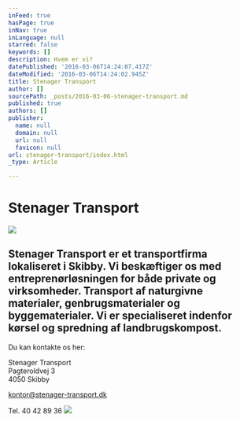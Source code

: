 ```yaml
---
inFeed: true
hasPage: true
inNav: true
inLanguage: null
starred: false
keywords: []
description: Hvem er vi?
datePublished: '2016-03-06T14:24:07.417Z'
dateModified: '2016-03-06T14:24:02.945Z'
title: Stenager Transport
author: []
sourcePath: _posts/2016-03-06-stenager-transport.md
published: true
authors: []
publisher:
  name: null
  domain: null
  url: null
  favicon: null
url: stenager-transport/index.html
_type: Article

---
```

# Stenager Transport
![](https://s3-us-west-2.amazonaws.com/the-grid-img/p/7d382e0d3c5a9d24cad0de2182ff055c225e2203.jpg)

## Stenager Transport er et transportfirma lokaliseret i Skibby. Vi beskæftiger os med entreprenørløsningen for både private og virksomheder. Transport af naturgivne materialer, genbrugsmaterialer og byggematerialer. Vi er specialiseret indenfor kørsel og spredning af landbrugskompost.

Du kan kontakte os her:

Stenager Transport  
Pagteroldvej 3  
4050 Skibby

[kontor@stenager-transport.dk][0]

Tel. 40 42 89 36
![](https://the-grid-user-content.s3-us-west-2.amazonaws.com/68923f3f-b701-49b0-816b-734eaf51b9e3.jpg)

[0]: mailto:kontor@stenager-transport.dk